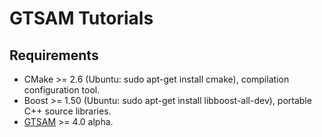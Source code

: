# GTSAM Tutorials

## Requirements

- CMake >= 2.6 (Ubuntu: sudo apt-get install cmake), compilation configuration tool.
- Boost >= 1.50 (Ubuntu: sudo apt-get install libboost-all-dev), portable C++ source libraries.
- [GTSAM](https://github.com/borglab/gtsam) >= 4.0 alpha. 
